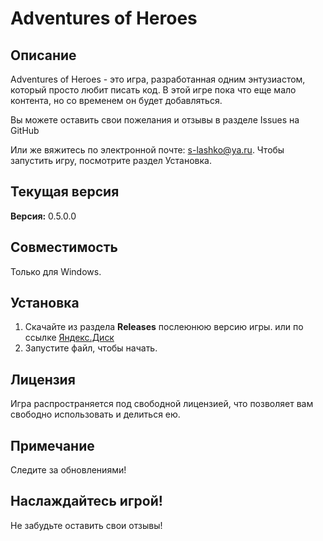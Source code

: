 # Adventures of Heroes

## Описание
Adventures of Heroes - это игра, разработанная одним энтузиастом, который просто любит писать код. В этой игре пока что еще мало контента, но со временем он будет добавляться.

Вы можете оставить свои пожелания и отзывы в разделе Issues на GitHub 

Или же вяжитесь по электронной почте: s-lashko@ya.ru. 
Чтобы запустить игру, посмотрите раздел Установка.

## Текущая версия
**Версия:** 0.5.0.0

## Совместимость
Только для Windows.

## Установка
1. Скачайте из раздела **Releases** послеюнюю версию игры.
или по ссылке [Яндекс.Диск](https://disk.yandex.ru/d/DoFEZzRIAXc5nw)
3. Запустите файл, чтобы начать.

## Лицензия
Игра распространяется под свободной лицензией, что позволяет вам свободно использовать и делиться ею.

## Примечание
Следите за обновлениями!

## Наслаждайтесь игрой!
Не забудьте оставить свои отзывы!

